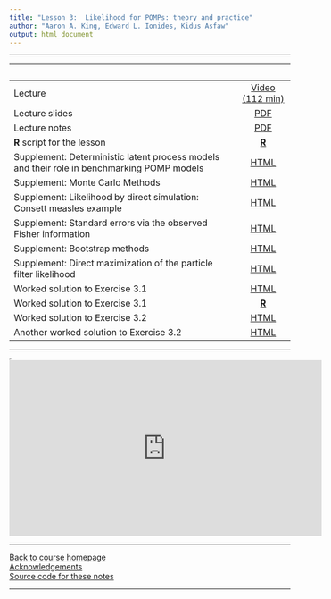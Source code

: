 ```yaml
---
title: "Lesson 3:  Likelihood for POMPs: theory and practice"
author: "Aaron A. King, Edward L. Ionides, Kidus Asfaw"
output: html_document
---
```


----------------------

| &nbsp;                                                                                     | &nbsp;                                                                            |
|:-------------------------------------------------------------------------------------------|:---------------------------------------------------------------------------------:|
| Lecture                                                                                    | [Video (112 min)](https://www.youtube.com/playlist?list=PLluGwj6FGt2RRi-TRckg7Lud87ZKIJTZ8) |
| Lecture slides                                                                             | [PDF](slides.pdf)                                                                 |
| Lecture notes                                                                              | [PDF](notes.pdf)                                                                  |
| **R** script for the lesson                                                                | [**R**](main.R)                                                                   |
| Supplement: Deterministic latent process models and their role in benchmarking POMP models | [HTML](deterministic.html)                                                        |
| Supplement: Monte Carlo Methods                                                            | [HTML](monteCarlo.html)                                                           |
| Supplement: Likelihood by direct simulation: Consett measles example                       | [HTML](directSimulation.html)                                                     |
| Supplement: Standard errors via the observed Fisher information                            | [HTML](fisherSE.html)                                                             |
| Supplement: Bootstrap methods                                                              | [HTML](bootstrap.html)                                                            |
| Supplement: Direct maximization of the particle filter likelihood                          | [HTML](./pf-in-Nelder-Mead.html)                                                  |
| Worked solution to Exercise 3.1                                                            | [HTML](Q_slice.html)                                                              |
| Worked solution to Exercise 3.1                                                            | [**R**](expense.R)                                                                |
| Worked solution to Exercise 3.2                                                            | [HTML](loglikest.html)                                                            |
| Another worked solution to Exercise 3.2                                                    | [HTML](basic_exercise_pfilter.html)                                               |

----------------------

<iframe width="0" height="0"></iframe>

<iframe data-external=1 width="560" height="315" src="https://www.youtube-nocookie.com/embed/videoseries?list=PLluGwj6FGt2RRi-TRckg7Lud87ZKIJTZ8" frameborder="0" allow="accelerometer; autoplay; encrypted-media; gyroscope; picture-in-picture" allowfullscreen></iframe>

----------------------

[Back to course homepage](../index.html)  
[Acknowledgements](../acknowledge.html)  
[Source code for these notes](http://github.com/kingaa/sbied/tree/master/pfilter/)  

----------------------
